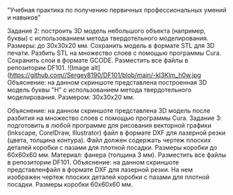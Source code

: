 "Учебная практика по получению первичных профессиональных умений и навыков"

Задание 2: построить 3D модель небольшого объекта (например, буквы) с использованием метода твердотельного моделирования. Размеры: до 30x30x20 мм. Сохранить модель в формате STL для 3D печати. Разбить STL на множество слоев с помощью программы Cura. Сохранить слои в формате GCODE. Разместить все файлы в репозитории DF101.
![Image alt](https://github.com//Sergey8190/DF101/blob/main/-kI3Klm_h0w.jpg
 Объяснение: на данном скриншоте представлена построенная 3D модель буквы "Н" с использованием метода твердотельного моделирования. Размером: 30x30x20 мм.

 Объяснение: на данном скриншоте представлена 3D модель после разбития на множество слоев с помощью программы Cura.
Задание 3: подготовить в любой программе для рисования векторной графики (Inkscape, CorelDraw, Illustrator) файл в формате DXF для лазерной резки (цвета, толщина контура). Файл должен содержать чертеж плоских деталей коробки с пазами для плотной посадки. Размеры коробки до 60x60x60 мм.  Материал: фанера (толщина 3 мм). Разместить все файлы в репозитории DF101.
 Объяснение: на данном скриншоте представленфайл в формате DXF для лазерной резки. На нем изображен чертеж плоских деталей коробки с пазами для плотной посадки. Размеры коробки 60x60x60 мм.

